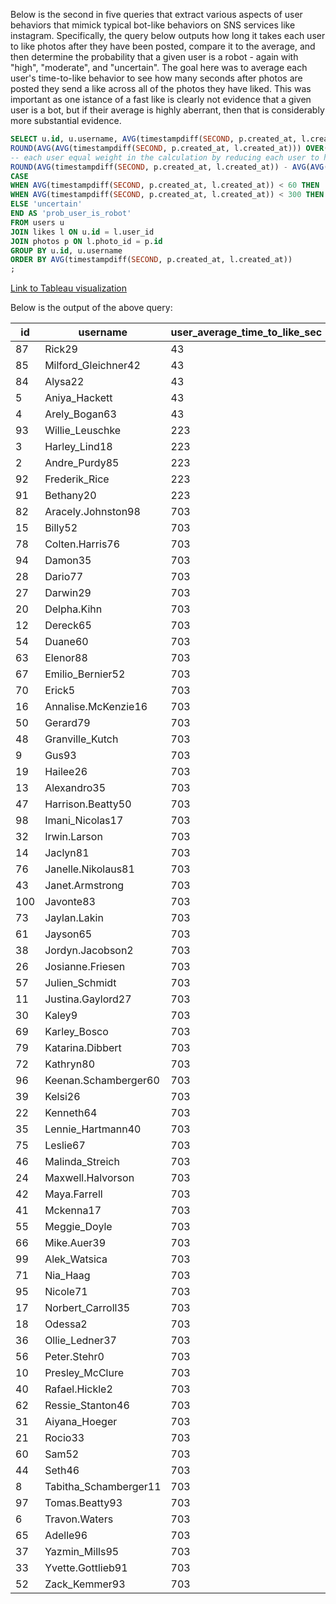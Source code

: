Below is the second in five queries that extract various aspects of user 
behaviors that mimick typical bot-like behaviors on SNS services like instagram. 
Specifically, the query below outputs how long it takes each user to like photos
after they have been posted, compare it to the average, and then determine the
probability that a given user is a robot - again with "high", "moderate", and
"uncertain". The goal here was to average each user's time-to-like behavior to
see how many seconds after photos are posted they send a like across all of the
photos they have liked. This was important as one istance of a fast like is clearly 
not evidence that a given user is a bot, but if their average is highly aberrant, 
then that is considerably more substantial evidence. 



```sql
SELECT u.id, u.username, AVG(timestampdiff(SECOND, p.created_at, l.created_at)) AS user_average_time_to_like_sec, 
ROUND(AVG(AVG(timestampdiff(SECOND, p.created_at, l.created_at))) OVER(), 2) AS site_AVG_time_to_like_sec, -- the reason the average of user average times is being calculated is because it gives 
-- each user equal weight in the calculation by reducing each user to have one data point for their response times to photos, and this is preferable to including each individual response time into the calculation because it would give users who like more photos more statistical weight for the site average. 
ROUND(AVG(timestampdiff(SECOND, p.created_at, l.created_at)) - AVG(AVG(timestampdiff(SECOND, p.created_at, l.created_at))) OVER(), 2) AS time_to_like_diff_from_AVG_sec,
CASE 
WHEN AVG(timestampdiff(SECOND, p.created_at, l.created_at)) < 60 THEN 'high'
WHEN AVG(timestampdiff(SECOND, p.created_at, l.created_at)) < 300 THEN 'moderate'
ELSE 'uncertain'
END AS 'prob_user_is_robot'
FROM users u
JOIN likes l ON u.id = l.user_id
JOIN photos p ON l.photo_id = p.id
GROUP BY u.id, u.username
ORDER BY AVG(timestampdiff(SECOND, p.created_at, l.created_at))
;
```

[Link to Tableau visualization](https://public.tableau.com/app/profile/aryan.tehrani/viz/Q1_robot_num_likes/Q2?publish=yes)


Below is the output of the above query:

| id  | username              | user_average_time_to_like_sec | site_AVG_time_to_like_sec | time_to_like_diff_from_AVG_sec | prob_user_is_robot |
|-----|-----------------------|-------------------------------|---------------------------|--------------------------------|--------------------|
| 87  | Rick29                | 43                            | 628.97                    | -585.97                        | high               |
| 85  | Milford_Gleichner42   | 43                            | 628.97                    | -585.97                        | high               |
| 84  | Alysa22               | 43                            | 628.97                    | -585.97                        | high               |
| 5   | Aniya_Hackett         | 43                            | 628.97                    | -585.97                        | high               |
| 4   | Arely_Bogan63         | 43                            | 628.97                    | -585.97                        | high               |
| 93  | Willie_Leuschke       | 223                           | 628.97                    | -405.97                        | moderate           |
| 3   | Harley_Lind18         | 223                           | 628.97                    | -405.97                        | moderate           |
| 2   | Andre_Purdy85         | 223                           | 628.97                    | -405.97                        | moderate           |
| 92  | Frederik_Rice         | 223                           | 628.97                    | -405.97                        | moderate           |
| 91  | Bethany20             | 223                           | 628.97                    | -405.97                        | moderate           |
| 82  | Aracely.Johnston98    | 703                           | 628.97                    | 74.03                          | uncertain          |
| 15  | Billy52               | 703                           | 628.97                    | 74.03                          | uncertain          |
| 78  | Colten.Harris76       | 703                           | 628.97                    | 74.03                          | uncertain          |
| 94  | Damon35               | 703                           | 628.97                    | 74.03                          | uncertain          |
| 28  | Dario77               | 703                           | 628.97                    | 74.03                          | uncertain          |
| 27  | Darwin29              | 703                           | 628.97                    | 74.03                          | uncertain          |
| 20  | Delpha.Kihn           | 703                           | 628.97                    | 74.03                          | uncertain          |
| 12  | Dereck65              | 703                           | 628.97                    | 74.03                          | uncertain          |
| 54  | Duane60               | 703                           | 628.97                    | 74.03                          | uncertain          |
| 63  | Elenor88              | 703                           | 628.97                    | 74.03                          | uncertain          |
| 67  | Emilio_Bernier52      | 703                           | 628.97                    | 74.03                          | uncertain          |
| 70  | Erick5                | 703                           | 628.97                    | 74.03                          | uncertain          |
| 16  | Annalise.McKenzie16   | 703                           | 628.97                    | 74.03                          | uncertain          |
| 50  | Gerard79              | 703                           | 628.97                    | 74.03                          | uncertain          |
| 48  | Granville_Kutch       | 703                           | 628.97                    | 74.03                          | uncertain          |
| 9   | Gus93                 | 703                           | 628.97                    | 74.03                          | uncertain          |
| 19  | Hailee26              | 703                           | 628.97                    | 74.03                          | uncertain          |
| 13  | Alexandro35           | 703                           | 628.97                    | 74.03                          | uncertain          |
| 47  | Harrison.Beatty50     | 703                           | 628.97                    | 74.03                          | uncertain          |
| 98  | Imani_Nicolas17       | 703                           | 628.97                    | 74.03                          | uncertain          |
| 32  | Irwin.Larson          | 703                           | 628.97                    | 74.03                          | uncertain          |
| 14  | Jaclyn81              | 703                           | 628.97                    | 74.03                          | uncertain          |
| 76  | Janelle.Nikolaus81    | 703                           | 628.97                    | 74.03                          | uncertain          |
| 43  | Janet.Armstrong       | 703                           | 628.97                    | 74.03                          | uncertain          |
| 100 | Javonte83             | 703                           | 628.97                    | 74.03                          | uncertain          |
| 73  | Jaylan.Lakin          | 703                           | 628.97                    | 74.03                          | uncertain          |
| 61  | Jayson65              | 703                           | 628.97                    | 74.03                          | uncertain          |
| 38  | Jordyn.Jacobson2      | 703                           | 628.97                    | 74.03                          | uncertain          |
| 26  | Josianne.Friesen      | 703                           | 628.97                    | 74.03                          | uncertain          |
| 57  | Julien_Schmidt        | 703                           | 628.97                    | 74.03                          | uncertain          |
| 11  | Justina.Gaylord27     | 703                           | 628.97                    | 74.03                          | uncertain          |
| 30  | Kaley9                | 703                           | 628.97                    | 74.03                          | uncertain          |
| 69  | Karley_Bosco          | 703                           | 628.97                    | 74.03                          | uncertain          |
| 79  | Katarina.Dibbert      | 703                           | 628.97                    | 74.03                          | uncertain          |
| 72  | Kathryn80             | 703                           | 628.97                    | 74.03                          | uncertain          |
| 96  | Keenan.Schamberger60  | 703                           | 628.97                    | 74.03                          | uncertain          |
| 39  | Kelsi26               | 703                           | 628.97                    | 74.03                          | uncertain          |
| 22  | Kenneth64             | 703                           | 628.97                    | 74.03                          | uncertain          |
| 35  | Lennie_Hartmann40     | 703                           | 628.97                    | 74.03                          | uncertain          |
| 75  | Leslie67              | 703                           | 628.97                    | 74.03                          | uncertain          |
| 46  | Malinda_Streich       | 703                           | 628.97                    | 74.03                          | uncertain          |
| 24  | Maxwell.Halvorson     | 703                           | 628.97                    | 74.03                          | uncertain          |
| 42  | Maya.Farrell          | 703                           | 628.97                    | 74.03                          | uncertain          |
| 41  | Mckenna17             | 703                           | 628.97                    | 74.03                          | uncertain          |
| 55  | Meggie_Doyle          | 703                           | 628.97                    | 74.03                          | uncertain          |
| 66  | Mike.Auer39           | 703                           | 628.97                    | 74.03                          | uncertain          |
| 99  | Alek_Watsica          | 703                           | 628.97                    | 74.03                          | uncertain          |
| 71  | Nia_Haag              | 703                           | 628.97                    | 74.03                          | uncertain          |
| 95  | Nicole71              | 703                           | 628.97                    | 74.03                          | uncertain          |
| 17  | Norbert_Carroll35     | 703                           | 628.97                    | 74.03                          | uncertain          |
| 18  | Odessa2               | 703                           | 628.97                    | 74.03                          | uncertain          |
| 36  | Ollie_Ledner37        | 703                           | 628.97                    | 74.03                          | uncertain          |
| 56  | Peter.Stehr0          | 703                           | 628.97                    | 74.03                          | uncertain          |
| 10  | Presley_McClure       | 703                           | 628.97                    | 74.03                          | uncertain          |
| 40  | Rafael.Hickle2        | 703                           | 628.97                    | 74.03                          | uncertain          |
| 62  | Ressie_Stanton46      | 703                           | 628.97                    | 74.03                          | uncertain          |
| 31  | Aiyana_Hoeger         | 703                           | 628.97                    | 74.03                          | uncertain          |
| 21  | Rocio33               | 703                           | 628.97                    | 74.03                          | uncertain          |
| 60  | Sam52                 | 703                           | 628.97                    | 74.03                          | uncertain          |
| 44  | Seth46                | 703                           | 628.97                    | 74.03                          | uncertain          |
| 8   | Tabitha_Schamberger11 | 703                           | 628.97                    | 74.03                          | uncertain          |
| 97  | Tomas.Beatty93        | 703                           | 628.97                    | 74.03                          | uncertain          |
| 6   | Travon.Waters         | 703                           | 628.97                    | 74.03                          | uncertain          |
| 65  | Adelle96              | 703                           | 628.97                    | 74.03                          | uncertain          |
| 37  | Yazmin_Mills95        | 703                           | 628.97                    | 74.03                          | uncertain          |
| 33  | Yvette.Gottlieb91     | 703                           | 628.97                    | 74.03                          | uncertain          |
| 52  | Zack_Kemmer93         | 703                           | 628.97                    | 74.03                          | uncertain          |
